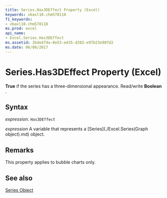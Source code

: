 ```yaml
---
title: Series.Has3DEffect Property (Excel)
keywords: vbaxl10.chm578118
f1_keywords:
- vbaxl10.chm578118
ms.prod: excel
api_name:
- Excel.Series.Has3DEffect
ms.assetid: 2bde474a-0e53-e435-d202-e97b23e90fd2
ms.date: 06/08/2017
---
```



# Series.Has3DEffect Property (Excel)

 **True** if the series has a three-dimensional appearance. Read/write **Boolean** .


## Syntax

 _expression_. `Has3DEffect`

 _expression_ A variable that represents a [Series](./Excel.Series(Graph object).md) object.


## Remarks

This property applies to bubble charts only.


## See also


[Series Object](Excel.Series(object).md)

